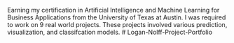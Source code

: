 Earning my certification in Artificial Intelligence and Machine Learning for Business Applications from the University of Texas at Austin. I was required to work on 9 real world projects. These projects involved various prediction, visualization, and classifcation models. # Logan-Nolff-Project-Portfolio
